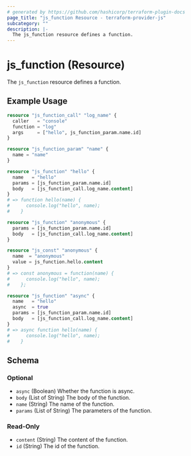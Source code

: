 ```yaml
---
# generated by https://github.com/hashicorp/terraform-plugin-docs
page_title: "js_function Resource - terraform-provider-js"
subcategory: ""
description: |-
  The js_function resource defines a function.
---
```


# js_function (Resource)

The `js_function` resource defines a function.

## Example Usage

```terraform
resource "js_function_call" "log_name" {
  caller   = "console"
  function = "log"
  args     = ["hello", js_function_param.name.id]
}

resource "js_function_param" "name" {
  name = "name"
}

resource "js_function" "hello" {
  name   = "hello"
  params = [js_function_param.name.id]
  body   = [js_function_call.log_name.content]
}
# => function hello(name) {
#      console.log("hello", name);
#    }

resource "js_function" "anonymous" {
  params = [js_function_param.name.id]
  body   = [js_function_call.log_name.content]
}

resource "js_const" "anonymous" {
  name  = "anonymous"
  value = js_function.hello.content
}
# => const anonymous = function(name) {
#      console.log("hello", name);
#    };

resource "js_function" "async" {
  name   = "hello"
  async  = true
  params = [js_function_param.name.id]
  body   = [js_function_call.log_name.content]
}
# => async function hello(name) {
#      console.log("hello", name);
#    }
```

<!-- schema generated by tfplugindocs -->
## Schema

### Optional

- `async` (Boolean) Whether the function is async.
- `body` (List of String) The body of the function.
- `name` (String) The name of the function.
- `params` (List of String) The parameters of the function.

### Read-Only

- `content` (String) The content of the function.
- `id` (String) The id of the function.
